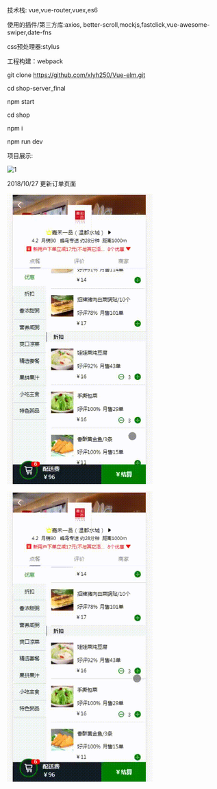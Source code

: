 

技术栈: vue,vue-router,vuex,es6

使用的插件/第三方库:axios, better-scroll,mockjs,fastclick,vue-awesome-swiper,date-fns

css预处理器:stylus

工程构建：webpack

git clone https://github.com/xlyh250/Vue-elm.git

cd shop-server_final

npm start

cd shop

npm i 

npm run dev

项目展示:


![1](https://github.com/xlyh250/Vue-elm/blob/master/gif/vue-elm.gif)


2018/10/27
更新订单页面


![2](https://github.com/xlyh250/Vue-elm/blob/master/gif/20181027_190448.gif)

![3](https://github.com/xlyh250/Vue-elm/blob/master/gif/20181027_190624.gif)


